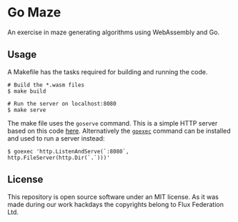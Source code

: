 # Go Maze

An exercise in maze generating algorithms using WebAssembly and Go.

## Usage

A Makefile has the tasks required for building and running the code.

```shell
# Build the *.wasm files
$ make build

# Run the server on localhost:8080
$ make serve
```

The make file uses the `goserve` command. This is a simple HTTP server based on
this code [here](https://play.golang.org/p/pZ1f5pICVbV). Alternatively the [`goexec`](https://github.com/shurcooL/goexec#goexec)
command can be installed and used to run a server instead:
```shell
$ goexec 'http.ListenAndServe(`:8080`, http.FileServer(http.Dir(`.`)))'
```

## License

This repository is open source software under an MIT license. As it was made during
our work hackdays the copyrights belong to Flux Federation Ltd.
